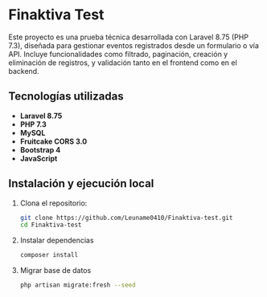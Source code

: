# Finaktiva Test

Este proyecto es una prueba técnica desarrollada con Laravel 8.75 (PHP 7.3), diseñada para gestionar eventos registrados desde un formulario o vía API. Incluye funcionalidades como filtrado, paginación, creación y eliminación de registros, y validación tanto en el frontend como en el backend.

##  Tecnologías utilizadas

- **Laravel 8.75**
- **PHP 7.3**
- **MySQL**
- **Fruitcake CORS 3.0**
- **Bootstrap 4**
- **JavaScript**


## Instalación y ejecución local

1. Clona el repositorio:

   ```bash
   git clone https://github.com/Leuname0410/Finaktiva-test.git
   cd Finaktiva-test

2. Instalar dependencias
    ```bash
    composer install

3. Migrar base de datos
   ```bash
   php artisan migrate:fresh --seed



